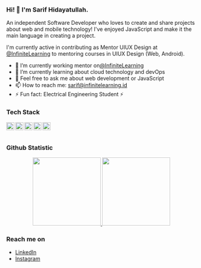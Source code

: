 ### Hi! 👋 I'm Sarif Hidayatullah.

An independent Software Developer who loves to create and share projects about web and mobile technology! I've enjoyed JavaScript and make it the main language in creating a project.

I'm currently active in contributing as Mentor UIUX Design at <a href="https://www.infinitelearning.id/">@InfiniteLearning</a> to mentoring courses in UIUX Design (Web, Android).

- 🔭 I’m currently working mentor on<a href="https://www.infinitelearning.id/">@InfiniteLearning</a>
- 🌱 I’m currently learning about cloud technology and devOps
- 💬 Feel free to ask me about web development or JavaScript
- 📫 How to reach me: sarif@infinitelearning.id
- ⚡ Fun fact: Electrical Engineering Student ⚡️

### Tech Stack
  <a href="#"><img align="left" alt="JavaScript" title="JavaScript" width="21px" src="https://upload.wikimedia.org/wikipedia/commons/9/99/Unofficial_JavaScript_logo_2.svg" /></a>
  <a href="https://nodejs.org/"><img align="left" alt="NodeJS" title="NodeJS" width="21px" src="https://seeklogo.com/images/N/nodejs-logo-FBE122E377-seeklogo.com.png" /></a>
  <a href="https://reactjs.org/"><img align="left" alt="React" title="React" width="21px" src="https://cdn.worldvectorlogo.com/logos/react-2.svg" /></a>
  <a href="https://hapi.dev/"><img align="left" alt="Hapi" title="Hapi (NodeJS HTTP Framework)" width="21px" src="https://avatars.githubusercontent.com/u/3774533?s=200&v=4" /></a>
  <a href="https://nextjs.org/"><img align="left" alt="Next" title="Next (React SSR Framework)" width="21px" src="https://iconape.com/wp-content/files/gm/82643/svg/next-js.svg" /></a>
  <br>
  <br>
  
### Github Statistic
<p align="center">
<a href="https://github.com/sarifht">
  <img height="180em" src="https://github-readme-stats-eight-theta.vercel.app/api?username=sarifht&show_icons=true&theme=algolia&include_all_commits=true&count_private=true"/>
  <img height="180em" src="https://github-readme-stats-eight-theta.vercel.app/api/top-langs/?username=sarifht&layout=compact&langs_count=8&theme=algolia"/>
</a>
</p>

### Reach me on
- <a href="https://linkedin.com/in/sarifht/">LinkedIn</a>
- <a href="https://www.instagram.com/sarifht/">Instagram</a>
